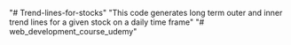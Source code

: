 "# Trend-lines-for-stocks" 
"This code generates long term outer and inner trend lines for a given stock on a daily time frame" 
"# web_development_course_udemy" 

